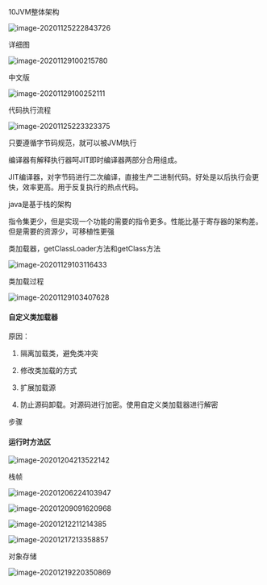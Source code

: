10JVM整体架构

![image-20201125222843726](JVM架构.assets/image-20201125222843726.png)

详细图

![image-20201129100215780](JVM架构.assets/image-20201129100215780.png)



中文版

![image-20201129100252111](JVM架构.assets/image-20201129100252111.png)

代码执行流程

![image-20201125223323375](JVM架构.assets/image-20201125223323375.png)

只要遵循字节码规范，就可以被JVM执行

编译器有解释执行器呵JIT即时编译器两部分合用组成。

JIT编译器，对字节码进行二次编译，直接生产二进制代码。好处是以后执行会更快，效率更高。用于反复执行的热点代码。



java是基于栈的架构

指令集更少，但是实现一个功能的需要的指令更多。性能比基于寄存器的架构差。但是需要的资源少，可移植性更强



类加载器，getClassLoader方法和getClass方法

![image-20201129103116433](JVM架构.assets/image-20201129103116433.png)

类加载过程

![image-20201129103407628](JVM架构.assets/image-20201129103407628.png)

#### 自定义类加载器

原因：

1. 隔离加载类，避免类冲突

2. 修改类加载的方式

3. 扩展加载源

4. 防止源码卸载。对源码进行加密。使用自定义类加载器进行解密

   

步骤

####    运行时方法区

![image-20201204213522142](JVM架构.assets/image-20201204213522142.png)



栈帧

![image-20201206224103947](JVM架构.assets/image-20201206224103947.png)





![image-20201209091620968](JVM架构.assets/image-20201209091620968.png)





![image-20201212211214385](JVM架构.assets/image-20201212211214385.png)

 

![image-20201217213358857](JVM架构.assets/image-20201217213358857.png)



对象存储

![image-20201219220350869](JVM架构.assets/image-20201219220350869.png)